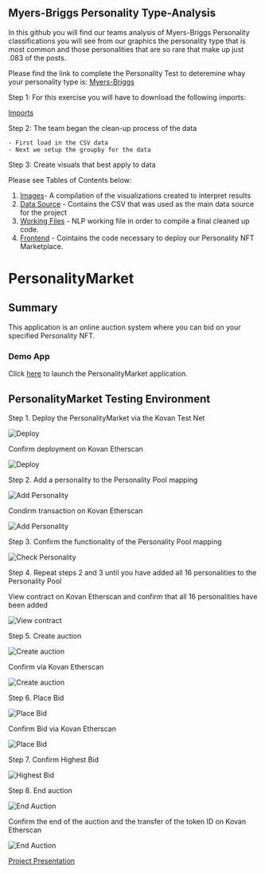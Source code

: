 ## Myers-Briggs Personality Type-Analysis

In this github you will find our teams analysis of Myers-Briggs Personality classifications you will see from our graphics the personality type that is most common and those personalities that are so rare that make up just .083 of the posts. 

Please find the link to complete the Personality Test to deteremine whay your personality type is: [Myers-Briggs](https://www.16personalities.com/free-personality-test)

Step 1: For this exercise you will have to download the following imports:

[Imports](https://github.com/eml33530/Project_3/blob/main/PNG%20FIles/imports.PNG)


Step 2: The team began the clean-up process of the data


    - First load in the CSV data 
    - Next we setup the groupby for the data
    
Step 3: Create visuals that best apply to data




Please see Tables of Contents below:

1. [Images](https://github.com/eml33530/Project_3/tree/main/PNG%20FIles)- A compilation of the visualizations created to interpret results
2. [Data Source](https://github.com/eml33530/Project_3/tree/main/Resources) - Contains the CSV that was used as the main data source for the project
3. [Working Files](https://github.com/eml33530/Project_3/tree/main/WorkingVersions) - NLP working file in order to compile a final cleaned up code. 
4. [Frontend](https://github.com/eml33530/Project_3/tree/main/frontend) - Cointains the code necessary to deploy our Personality NFT Marketplace.



# PersonalityMarket

## Summary

This application is an online auction system where you can bid on your specified Personality NFT.

### Demo App

Click [here](https://jacobj215.github.io/personality-market/frontend/index.html) to launch the PersonalityMarket application.


## PersonalityMarket Testing Environment 

Step 1. Deploy the PersonalityMarket via the Kovan Test Net

![Deploy](PNG%20FIles/personality-auction/deploy-kv.png)

Confirm deployment on Kovan Etherscan

![Deploy](PNG%20FIles/personality-auction/deploy-tx.png)

Step 2. Add a personality to the Personality Pool mapping 

![Add Personality](PNG%20FIles/personality-auction/add-personality.png)

Condirm transaction on Kovan Etherscan

![Add Personality](PNG%20FIles/personality-auction/add-personality-tx.png)

Step 3. Confirm the functionality of the Personality Pool mapping

![Check Personality](PNG%20FIles/personality-auction/check-personality.png)

Step 4. Repeat steps 2 and 3 until you have added all 16 personalities to the Personality Pool

View contract on Kovan Etherscan and confirm that all 16 personalities have been added 

![View contract](PNG%20FIles/personality-auction/personality-market-tx.png)

Step 5. Create auction 

![Create auction](PNG%20FIles/personality-auction/create-auction.png)

Confirm via Kovan Etherscan 

![Create auction](PNG%20FIles/personality-auction/create-auction-tx.png)

Step 6. Place Bid

![Place Bid](PNG%20FIles/personality-auction/place-bid.png)

Confirm Bid via Kovan Etherscan 

![Place Bid](PNG%20FIles/personality-auction/place-bid-tx.png)

Step 7. Confirm Highest Bid

![Highest Bid](PNG%20FIles/personality-auction/confirm-highestBid.png)

Step 8. End auction

![End Auction](PNG%20FIles/personality-auction/end-auction.png)

Confirm the end of the auction and the transfer of the token ID on Kovan Etherscan 

![End Auction](PNG%20FIles/personality-auction/end-auction-tx.png)


[Project Presentation](https://docs.google.com/presentation/d/1MlCGuKfGs2WF97yYohh6I6yZrRNaMoVV68n_hK6E-gA/edit#slide=id.ge52f9e2bb4_0_158)
